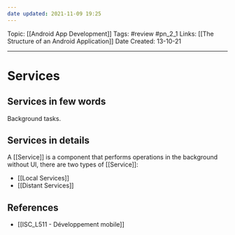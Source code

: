 ```yaml
---
date updated: 2021-11-09 19:25
---
```


Topic: [[Android App Development]]
Tags: #review #pn_2_1
Links: [[The Structure of an Android Application]]
Date Created: 13-10-21

---

# Services

## Services in few words

Background tasks.

## Services in details

A [[Service]] is a component that performs operations in the background without UI, there are two types of [[Service]]:

- [[Local Services]]
- [[Distant Services]]

## References

- [[ISC_L511 - Développement mobile]]
